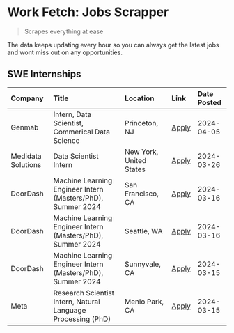 # Work Fetch: Jobs Scrapper
> Scrapes everything at ease

The data keeps updating every hour so you can always get the latest jobs and wont miss out on any opportunities.

## SWE Internships
<!--START_SECTION:workfetch-->
| Company            | Title                                                        | Location                | Link                                                                                                                                                                                                                                                                 | Date Posted   |
|:-------------------|:-------------------------------------------------------------|:------------------------|:---------------------------------------------------------------------------------------------------------------------------------------------------------------------------------------------------------------------------------------------------------------------|:--------------|
| Genmab             | Intern, Data Scientist, Commerical Data Science              | Princeton, NJ           | [Apply](https://www.linkedin.com/jobs/view/intern-data-scientist-commerical-data-science-at-genmab-3887818362?position=9&pageNum=0&refId=CYwykrZaxLab8b0SeUoKsw%3D%3D&trackingId=Q1Myn0LYndVAmMacUxpZPQ%3D%3D&trk=public_jobs_jserp-result_search-card)              | 2024-04-05    |
| Medidata Solutions | Data Scientist Intern                                        | New York, United States | [Apply](https://www.linkedin.com/jobs/view/data-scientist-intern-at-medidata-solutions-3810253704?position=5&pageNum=0&refId=CYwykrZaxLab8b0SeUoKsw%3D%3D&trackingId=N3tMIQVUwyfplvzVtn1WOg%3D%3D&trk=public_jobs_jserp-result_search-card)                          | 2024-03-26    |
| DoorDash           | Machine Learning Engineer Intern (Masters/PhD), Summer 2024  | San Francisco, CA       | [Apply](https://www.linkedin.com/jobs/view/machine-learning-engineer-intern-masters-phd-summer-2024-at-doordash-3736457737?position=3&pageNum=0&refId=CYwykrZaxLab8b0SeUoKsw%3D%3D&trackingId=FilcELnkYgi76BuldyMlyg%3D%3D&trk=public_jobs_jserp-result_search-card) | 2024-03-16    |
| DoorDash           | Machine Learning Engineer Intern (Masters/PhD), Summer 2024  | Seattle, WA             | [Apply](https://www.linkedin.com/jobs/view/machine-learning-engineer-intern-masters-phd-summer-2024-at-doordash-3736455966?position=4&pageNum=0&refId=CYwykrZaxLab8b0SeUoKsw%3D%3D&trackingId=SSDmMZ0xi4lHPJbnAIhVkg%3D%3D&trk=public_jobs_jserp-result_search-card) | 2024-03-16    |
| DoorDash           | Machine Learning Engineer Intern (Masters/PhD), Summer 2024  | Sunnyvale, CA           | [Apply](https://www.linkedin.com/jobs/view/machine-learning-engineer-intern-masters-phd-summer-2024-at-doordash-3736454973?position=2&pageNum=0&refId=CYwykrZaxLab8b0SeUoKsw%3D%3D&trackingId=NHJCA5A4nZFnrr3DrQWdYQ%3D%3D&trk=public_jobs_jserp-result_search-card) | 2024-03-15    |
| Meta               | Research Scientist Intern, Natural Language Processing (PhD) | Menlo Park, CA          | [Apply](https://www.linkedin.com/jobs/view/research-scientist-intern-natural-language-processing-phd-at-meta-3858718375?position=10&pageNum=0&refId=CYwykrZaxLab8b0SeUoKsw%3D%3D&trackingId=mcgBI3lcly88%2B5FEUV2HBg%3D%3D&trk=public_jobs_jserp-result_search-card) | 2024-03-15    |
<!--END_SECTION:workfetch-->
